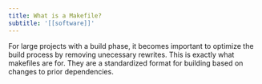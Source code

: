 ```yaml
---
title: What is a Makefile?
subtitle: '[[software]]'
---
```


For large projects with a build phase, it becomes important to optimize the build process by removing unecessary rewrites. This is exactly what makefiles are for. They are a standardized format for building based on changes to prior dependencies.
